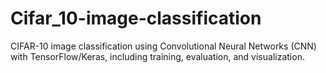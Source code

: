 # Cifar_10-image-classification
CIFAR-10 image classification using Convolutional Neural Networks (CNN) with TensorFlow/Keras, including training, evaluation, and visualization.
